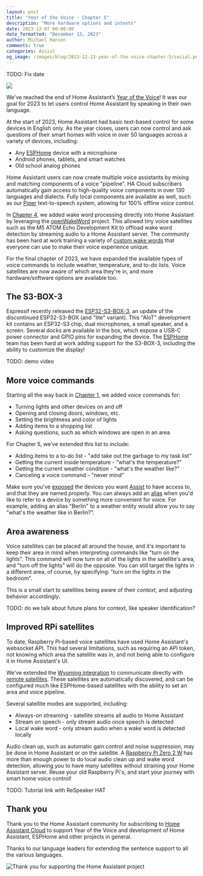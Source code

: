 ```yaml
---
layout: post
title: "Year of the Voice - Chapter 5"
description: "More hardware options and intents"
date: 2023-12-07 00:00:00
date_formatted: "December 13, 2023"
author: Michael Hansen
comments: true
categories: Assist
og_image: /images/blog/2023-12-13-year-of-the-voice-chapter-5/social.png
---
```


TODO: Fix date

<p><img src='/images/blog/2023-12-13-year-of-the-voice-chapter-5/social.png' class='no-shadow' /></p>

We've reached the end of Home Assistant’s [Year of the Voice]! It was our goal for 2023 to let users control Home Assistant by speaking in their own language.

At the start of 2023, Home Assistant had basic text-based control for some devices in English only. As the year closes, users can now control and ask questions of their smart homes with voice in over 50 languages across a variety of devices, including:

- Any [ESPHome] device with a microphone
- Android phones, tablets, and smart watches
- Old school analog phones

Home Assistant users can now create multiple voice assistants by mixing and matching components of a voice "pipeline". HA Cloud subscribers automatically gain access to high-quality voice components in over 130 languages and dialects. Fully local components are available as well, such as our [Piper] text-to-speech system, allowing for 100% offline voice control.

In [Chapter 4], we added wake word processing directly into Home Assistant by leveraging the [openWakeWord] project. This allowed tiny voice satellites such as the M5 ATOM Echo Development Kit to offload wake word detection by streaming audio to a Home Assistant server. The community has been hard at work training a variety of [custom wake words](community-wake-words) that everyone can use to make their voice experience unique.

For the final chapter of 2023, we have expanded the available types of voice commands to include weather, temperature, and to-do lists. Voice satellites are now aware of which area they're in, and more hardware/software options are available too.

<!--more-->

## The S3-BOX-3

Espressif recently released the [ESP32-S3-BOX-3], an update of the discontinued ESP32-S3-BOX (and "lite" variant). This "AIoT" development kit contains an ESP32-S3 chip, dual microphones, a small speaker, and a screen. Several docks are available in the box, which expose a USB-C power connector and GPIO pins for expanding the device. The [ESPHome] team has been hard at work adding support for the S3-BOX-3, including the ability to customize the display!

TODO: demo video


## More voice commands

Starting all the way back in [Chapter 1], we added voice commands for:

- Turning lights and other devices on and off
- Opening and closing doors, windows, etc.
- Setting the brightness and color of lights
- Adding items to a shopping list 
- Asking questions, such as which windows are open in an area

For Chapter 5, we've extended this list to include:

- Adding items to a to-do list - "add take out the garbage to my task list"
- Getting the current inside temperature - "what's the temperature?"
- Getting the current weather condition - "what's the weather like?"
- Canceling a voice command - "never mind"

Make sure you've [exposed] the devices you want [Assist] to have access to, and that they are named properly. You can always add an [alias] when you'd like to refer to a device by something more convenient for voice. For example, adding an alias "Berlin" to a weather entity would allow you to say "what's the weather like in Berlin?".


## Area awareness

Voice satellites can be placed all around the house, and it's important to keep their area in mind when interpreting commands like "turn on the lights". This command will now turn on all of the lights in the satellite's area, and "turn off the lights" will do the opposite. You can still target the lights in a different area, of course, by specifying: "turn on the lights in the bedroom".

This is a small start to satellites being aware of their *context*, and adjusting behavior accordingly. 

TODO: do we talk about future plans for context, like speaker identification?


## Improved RPi satellites

To date, Raspberry Pi-based voice satellites have used Home Assistant's websocket API. This had several limitations, such as requiring an API token, not knowing which area the satellite was in, and not being able to configure it in Home Assistant's UI.

We've extended the [Wyoming integration][wyoming] to communicate directly with [remote satellites][wyoming-satellite]. These satellites are automatically discovered, and can be configured much like ESPHome-based satellites with the ability to set an area and voice pipeline.

Several satellite modes are supported, including:

- Always-on streaming - satellite streams all audio to Home Assistant
- Stream on speech - only stream audio once speech is detected
- Local wake word - only stream audio when a wake word is detected locally

Audio clean up, such as automatic gain control and noise suppression, may be done in Home Assistant or on the satellite. A [Raspberry Pi Zero 2 W][rpi-zero-2w] has more than enough power to do local audio clean up and wake word detection, allowing you to have many satellites without straining your Home Assistant server. Reuse your old Raspberry Pi's, and start your journey with smart home voice control!

TODO: Tutorial link with ReSpeaker HAT

## Thank you

Thank you to the Home Assistant community for subscribing to [Home Assistant Cloud][nabucasa] to support Year of the Voice and development of Home Assistant, ESPHome and other projects in general.

Thanks to our language leaders for extending the sentence support to all the various languages.

<p class='img'>
<img src='/images/blog/2023-12-13-year-of-the-voice-chapter-5/ha-support.png' alt="Thank you for supporting the Home Assistant project">
</p>

[Year of the Voice]: https://www.home-assistant.io/blog/2022/12/20/year-of-voice/
[Chapter 1]: https://www.home-assistant.io/blog/2023/01/26/year-of-the-voice-chapter-1/
[Chapter 4]: https://www.home-assistant.io/blog/2023/10/20/year-of-the-voice-chapter-4/
[Assist]: https://www.home-assistant.io/voice_control/
[exposed]: https://www.home-assistant.io/voice_control/voice_remote_expose_devices/ 
[alias]: https://www.home-assistant.io/voice_control/aliases
[wyoming]: https://github.com/rhasspy/wyoming
[openWakeWord]: https://github.com/dscripka/openWakeWord
[Piper]: https://github.com/rhasspy/piper/
[community-wake-words]: https://github.com/fwartner/home-assistant-wakewords-collection
[ESP32-S3-BOX-3]: https://www.espressif.com/en/news/ESP32-S3-BOX-3
[wyoming]: https://www.home-assistant.io/integrations/wyoming
[wyoming-satellite]: https://github.com/rhasspy/wyoming-satellite
[rpi-zero-2w]: https://www.raspberrypi.com/products/raspberry-pi-zero-2-w/
[ESPHome]: https://esphome.io
[nabucasa]: https://www.nabucasa.com
